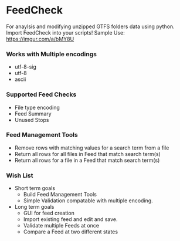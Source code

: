 # FeedCheck
For anaylsis and modifying unzipped GTFS folders data using python.
Import FeedCheck into your scripts! Sample Use: https://imgur.com/a/bMY8U

### Works with Multiple encodings
- utf-8-sig
- utf-8
- ascii

### Supported Feed Checks
- File type encoding
- Feed Summary
- Unused Stops

### Feed Management Tools
- Remove rows with matching values for a search term from a file
- Return all rows for all files in Feed that match search term(s)
- Return all rows for a file in a Feed that match search term(s)

### Wish List
- Short term goals
  - Build Feed Management Tools
  - Simple Validation compatable with multiple encoding.
- Long term goals
  - GUI for feed creation
  - Import existing feed and edit and save.
  - Validate multiple Feeds at once
  - Compare a Feed at two different states
